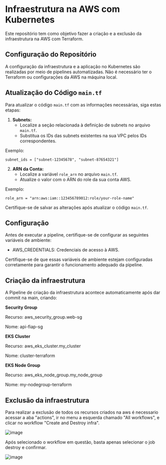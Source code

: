  # Infraestrutura na AWS com Kubernetes

Este repositório tem como objetivo fazer a criação e a exclusão da infraestrutura na AWS com Terraform.

## Configuração do Repositório

A configuração da infraestrutura e a aplicação no Kubernetes são realizadas por meio de pipelines automatizadas. Não é necessário ter o Terraform ou configurações da AWS na máquina local.


## Atualização do Código `main.tf`

Para atualizar o código `main.tf` com as informações necessárias, siga estas etapas:

1. **Subnets:** 
   - Localize a seção relacionada à definição de subnets no arquivo `main.tf`.
   - Substitua os IDs das subnets existentes na sua VPC pelos IDs correspondentes.

Exemplo:
```hcl
subnet_ids = ["subnet-12345678", "subnet-87654321"]
```

2. **ARN da Conta:**
   - Localize a variável `role_arn` no arquivo `main.tf`.
   - Atualize o valor com o ARN do role da sua conta AWS.

Exemplo:
```hcl
role_arn = "arn:aws:iam::123456789012:role/your-role-name"
```

Certifique-se de salvar as alterações após atualizar o código `main.tf`.

## Configuração
Antes de executar a pipeline, certifique-se de configurar as seguintes variáveis de ambiente:

 - AWS_CREDENTIALS: Credenciais de acesso à AWS.
   
Certifique-se de que essas variáveis de ambiente estejam configuradas corretamente para garantir o funcionamento adequado da pipeline.

## Criação da infraestrutura
A Pipeline de criação da infraestrutura acontece automaticamente após dar commit na main, criando:

**Security Group**

Recurso: aws_security_group.web-sg

Nome: api-fiap-sg


**EKS Cluster**

Recurso: aws_eks_cluster.my_cluster

Nome: cluster-terraform


**EKS Node Group**

Recurso: aws_eks_node_group.my_node_group

Nome: my-nodegroup-terraform


## Exclusão da infraestrutura

Para realizar a exclusão de todos os recursos criados na aws é necessario acessar a aba "actions", ir no menu a esquerda chamado "All workflows", e clicar no workflow "Create and Destroy infra".

![image](https://github.com/user-attachments/assets/2be5ae81-26c0-4789-9cb7-79ea75840ff5)

Após selecionado o workflow em questão, basta apenas selecionar o job destroy e confirmar.

![image](https://github.com/user-attachments/assets/0e233d57-59de-4ed5-a923-e452f699fc28)




